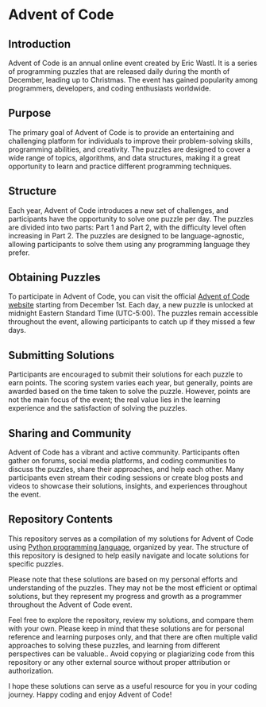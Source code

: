 # Advent of Code

## Introduction

Advent of Code is an annual online event created by Eric Wastl. It is a series of programming puzzles that are released daily during the month of December, leading up to Christmas. The event has gained popularity among programmers, developers, and coding enthusiasts worldwide.

## Purpose

The primary goal of Advent of Code is to provide an entertaining and challenging platform for individuals to improve their problem-solving skills, programming abilities, and creativity. The puzzles are designed to cover a wide range of topics, algorithms, and data structures, making it a great opportunity to learn and practice different programming techniques.

## Structure

Each year, Advent of Code introduces a new set of challenges, and participants have the opportunity to solve one puzzle per day. The puzzles are divided into two parts: Part 1 and Part 2, with the difficulty level often increasing in Part 2. The puzzles are designed to be language-agnostic, allowing participants to solve them using any programming language they prefer.

## Obtaining Puzzles

To participate in Advent of Code, you can visit the official [Advent of Code website](adventofcode.com) starting from December 1st. Each day, a new puzzle is unlocked at midnight Eastern Standard Time (UTC-5:00). The puzzles remain accessible throughout the event, allowing participants to catch up if they missed a few days.

## Submitting Solutions

Participants are encouraged to submit their solutions for each puzzle to earn points. The scoring system varies each year, but generally, points are awarded based on the time taken to solve the puzzle. However, points are not the main focus of the event; the real value lies in the learning experience and the satisfaction of solving the puzzles.

## Sharing and Community

Advent of Code has a vibrant and active community. Participants often gather on forums, social media platforms, and coding communities to discuss the puzzles, share their approaches, and help each other. Many participants even stream their coding sessions or create blog posts and videos to showcase their solutions, insights, and experiences throughout the event.

## Repository Contents

This repository serves as a compilation of my solutions for Advent of Code using [Python programming language](https://www.python.org/), organized by year. The structure of this repository is designed to help easily navigate and locate solutions for specific puzzles. 

Please note that these solutions are based on my personal efforts and understanding of the puzzles. They may not be the most efficient or optimal solutions, but they represent my progress and growth as a programmer throughout the Advent of Code event.

Feel free to explore the repository, review my solutions, and compare them with your own. Please keep in mind that these solutions are for personal reference and learning purposes only, and that there are often multiple valid approaches to solving these puzzles, and learning from different perspectives can be valuable.. Avoid copying or plagiarizing code from this repository or any other external source without proper attribution or authorization.

I hope these solutions can serve as a useful resource for you in your coding journey. Happy coding and enjoy Advent of Code!

